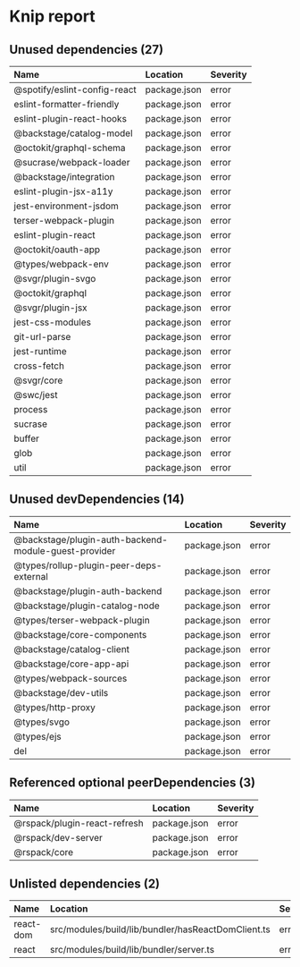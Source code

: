 # Knip report

## Unused dependencies (27)

| Name                         | Location     | Severity |
| :--------------------------- | :----------- | :------- |
| @spotify/eslint-config-react | package.json | error    |
| eslint-formatter-friendly    | package.json | error    |
| eslint-plugin-react-hooks    | package.json | error    |
| @backstage/catalog-model     | package.json | error    |
| @octokit/graphql-schema      | package.json | error    |
| @sucrase/webpack-loader      | package.json | error    |
| @backstage/integration       | package.json | error    |
| eslint-plugin-jsx-a11y       | package.json | error    |
| jest-environment-jsdom       | package.json | error    |
| terser-webpack-plugin        | package.json | error    |
| eslint-plugin-react          | package.json | error    |
| @octokit/oauth-app           | package.json | error    |
| @types/webpack-env           | package.json | error    |
| @svgr/plugin-svgo            | package.json | error    |
| @octokit/graphql             | package.json | error    |
| @svgr/plugin-jsx             | package.json | error    |
| jest-css-modules             | package.json | error    |
| git-url-parse                | package.json | error    |
| jest-runtime                 | package.json | error    |
| cross-fetch                  | package.json | error    |
| @svgr/core                   | package.json | error    |
| @swc/jest                    | package.json | error    |
| process                      | package.json | error    |
| sucrase                      | package.json | error    |
| buffer                       | package.json | error    |
| glob                         | package.json | error    |
| util                         | package.json | error    |

## Unused devDependencies (14)

| Name                                                 | Location     | Severity |
| :--------------------------------------------------- | :----------- | :------- |
| @backstage/plugin-auth-backend-module-guest-provider | package.json | error    |
| @types/rollup-plugin-peer-deps-external              | package.json | error    |
| @backstage/plugin-auth-backend                       | package.json | error    |
| @backstage/plugin-catalog-node                       | package.json | error    |
| @types/terser-webpack-plugin                         | package.json | error    |
| @backstage/core-components                           | package.json | error    |
| @backstage/catalog-client                            | package.json | error    |
| @backstage/core-app-api                              | package.json | error    |
| @types/webpack-sources                               | package.json | error    |
| @backstage/dev-utils                                 | package.json | error    |
| @types/http-proxy                                    | package.json | error    |
| @types/svgo                                          | package.json | error    |
| @types/ejs                                           | package.json | error    |
| del                                                  | package.json | error    |

## Referenced optional peerDependencies (3)

| Name                         | Location     | Severity |
| :--------------------------- | :----------- | :------- |
| @rspack/plugin-react-refresh | package.json | error    |
| @rspack/dev-server           | package.json | error    |
| @rspack/core                 | package.json | error    |

## Unlisted dependencies (2)

| Name      | Location                                           | Severity |
| :-------- | :------------------------------------------------- | :------- |
| react-dom | src/modules/build/lib/bundler/hasReactDomClient.ts | error    |
| react     | src/modules/build/lib/bundler/server.ts            | error    |


